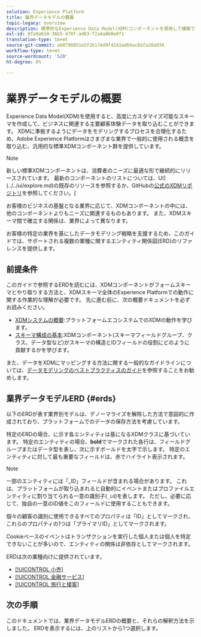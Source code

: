 ```yaml
---
solution: Experience Platform
title: 業界データモデルの概要
topic-legacy: overview
description: 標準的なExperience Data Model(XDM)コンポーネントを使用して構築できる、様々な業種向けの標準化されたデータモデルについて説明します。
exl-id: 8fa9a610-36b5-470f-ad63-f2a4a060e0f1
translation-type: tm+mt
source-git-commit: ab0798851e5f2b174d9f4241ad64ac8afa20a938
workflow-type: tm+mt
source-wordcount: '520'
ht-degree: 0%

---
```


# 業界データモデルの概要

Experience Data Model(XDM)を使用すると、高度にカスタマイズ可能なスキーマを作成して、ビジネスに関連する主要顧客体験データを取り込むことができます。 XDMに準拠するようにデータをモデリングするプロセスを合理化するため、Adobe Experience Platformはさまざまな業界で一般的に使用される概念を取り込む、汎用的な標準XDMコンポーネント群を提供しています。

>[!NOTE]
>
>新しい標準XDMコンポーネントは、消費者のニーズに最適な形で継続的にリリースされています。 最新のコンポーネントのリストについては、UI](../../ui/explore.md)の既存のリソースを参照するか、GitHubの[公式のXDMリポジトリ](https://github.com/adobe/xdm/tree/master/components)を参照してください。[

お客様のビジネスの基盤となる業界に応じて、XDMコンポーネントの中には、他のコンポーネントよりもニーズに関連するものもあります。 また、XDMスキーマ間で確立する関係は、業界によって異なります。

お客様の特定の業界を基にしたデータモデリング戦略を支援するため、このガイドでは、サポートされる複数の業種に関するエンティティ関係図(ERD)のリファレンスを提供します。

## 前提条件

このガイドで参照するERDを読むには、XDMコンポーネントがフォームスキーマとやり取りする方法と、XDMスキーマ全体のExperience Platformでの動作に関する作業的な理解が必要です。 先に進む前に、次の概要ドキュメントを必ずお読みください。

* [XDMシステムの概要](../../home.md):プラットフォームエコシステムでのXDMの動作を学びます。
* [スキーマ構成の基本](../../schema/composition.md):XDMコンポーネント(スキーマフィールドグループ、クラス、データ型など)がスキーマの構造とIDフィールドの役割にどのように貢献するかを学びます。

また、データをXDMにマッピングする方法に関する一般的なガイドラインについては、[データモデリングのベストプラクティスのガイド](../../schema/best-practices.md)を参照することをお勧めします。

## 業界データモデルERD {#erds}

以下のERDが表す業界別モデルは、デノーマライズを解除した方法で意図的に作成されており、プラットフォームでのデータの保存方法を考慮しています。

特定のERDの場合、に示す各エンティティは基になるXDMクラスに基づいています。 特定のエンティティの場合、**bold**&#x200B;でマークされた各行は、フィールドグループまたはデータ型を表し、次に示すボールドを太字で示します。 特定のエンティティに対して最も重要なフィールドは、赤でハイライト表示されます。

>[!NOTE]
>
>一部のエンティティには「_ID」フィールドが含まれる場合があります。 これは、プラットフォームが取り込まれると自動的にイベントまたはプロファイルエンティティに割り当てられる一意の識別子(`_id`)を表します。 ただし、必要に応じて、独自の一意のID値をこのフィールドに使用することもできます。

個々の顧客の識別に使用できるすべてのプロパティは「ID」としてマークされ、これらのプロパティの1つは「プライマリID」としてマークされます。

Cookieベースのイベントはトランザクションを実行した個人または個人を特定できないことが多いので、エンティティの関係は非依存としてマークされます。

ERDは次の業種向けに提供されています。

* [[!UICONTROL 小売]](./retail.md)
* [[!UICONTROL 金融サービス]](./financial.md)
* [[!UICONTROL 旅行と接客]](./travel-hospitality.md)

## 次の手順

このドキュメントでは、業界データモデルERDの概要と、それらの解釈方法を示しました。 ERDを表示するには、上のリストから1つ選択します。
